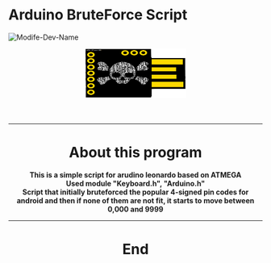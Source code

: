 # Arduino BruteForce Script 
![Modife-Dev-Name](https://img.shields.io/badge/ModifyRepoDev-K3rnel-yellow)
<div align="center">
<img src="https://github.com/K3rnel-Dev/ArudinoBrute/blob/main/screens/scr.png" width='200px' height='98px' alt="ArduinoBrute">
<br><br>
<img src="https://readme-typing-svg.demolab.com?font=Fira+Code&size=30&pause=320&width=500&lines=Arduino+Bruteforce;4X+PINS;ATMEGA+ARDUINO" alt="">
<hr>
<h1>About this program</h1>
<strong>This is a simple script for arudino leonardo based on ATMEGA<br>
Used module "Keyboard.h", "Arduino.h"<br>
Script that initially bruteforced the popular 4-signed pin codes for android and then if none of them are not fit, it starts to move between 0,000 and 9999
</strong>


---

<h1 align="center">End</h1>


